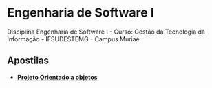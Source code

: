 # Engenharia de Software I
Disciplina Engenharia de Software I - Curso: Gestão da Tecnologia da Informação - IFSUDESTEMG - Campus Muriaé

## Apostilas

- **[Projeto Orientado a objetos](https://www.overleaf.com/read/jwxjvmfpfdkk)**